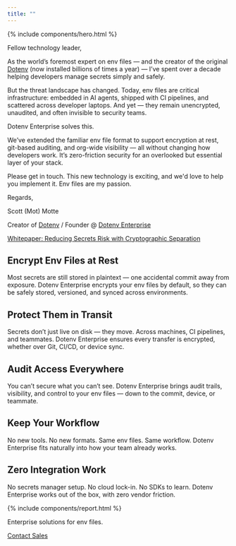 ```yaml
---
title: ""
---
```


<div x-data="{ curl: true }">
{% include components/hero.html %}

<section class="w-full max-w-2xl mx-auto my-20 md:my-20 bg-zinc-100 border border-zinc-100 p-6">
  <div class="flex gap-10 h-full flex-col md:flex-row items-center justify-center">
    <div class="flex-1 flex flex-col gap-5 text-lg">
      <p>Fellow technology leader,</p>
      <p>As the world’s foremost expert on env files — and the creator of the original <a target="_blank" href="https://npmjs.com/dotenv" class="link-primary">Dotenv</a> (now installed billions of times a year) — I’ve spent over a decade helping developers manage secrets simply and safely.</p>
      <p>But the threat landscape has changed. Today, env files are critical infrastructure: embedded in AI agents, shipped with CI pipelines, and scattered across developer laptops. And yet — they remain unencrypted, unaudited, and often invisible to security teams.</p>
      <p>Dotenv Enterprise solves this.</p>
      <p>We’ve extended the familiar env file format to support encryption at rest, git-based auditing, and org-wide visibility — all without changing how developers work. It’s zero-friction security for an overlooked but essential layer of your stack.</p>
      <p>Please get in touch. This new technology is exciting, and we'd love to help you implement it. Env files are my passion.</p>
      <p>Regards,</p>
      <div class="flex flex-col gap-0.5">
        <p class="font-semibold">Scott (Mot) Motte</p>
        <p>Creator of <a class="link-primary" href="https://npmjs.com/dotenv" target="_blank">Dotenv</a> / Founder @ <a href="https://dotenv-enterprise.com" class="link-primary">Dotenv Enterprise</a></p>
        <p><a class="link-primary" href="https://dotenvx.com/dotenvx.pdf" target="_blank">Whitepaper: Reducing Secrets Risk with Cryptographic Separation</a></p>
      </div>
    </div>
  </div>
</section>

<section class="w-full max-w-3xl mx-auto px-6 my-20 md:my-20">
  <div class="flex gap-10 h-full flex-col md:flex-row items-center justify-center">
    <div class="flex-1">
      <h2 class="my-5 text-center md:text-start text-4xl lg:text-5xl font-bold tracking-tight leading-none text-zinc-950 dark:text-zinc-50">Encrypt Env Files at Rest</h2>
      <p class="text-center md:text-justify leading-relaxed text-md md:text-lg">Most secrets are still stored in plaintext — one accidental commit away from exposure.
Dotenv Enterprise encrypts your env files by default, so they can be safely stored, versioned, and synced across environments.</p>
    </div>
  </div>
</section>

<section class="w-full max-w-3xl mx-auto px-6 my-20 md:my-20">
  <div class="flex gap-10 h-full flex-col md:flex-row items-center justify-center">
    <div class="flex-1">
      <h2 class="my-5 text-center md:text-start text-4xl lg:text-5xl font-bold tracking-tight leading-none text-zinc-950 dark:text-zinc-50">Protect Them in Transit</h2>
      <p class="text-center md:text-justify leading-relaxed text-md md:text-lg">Secrets don’t just live on disk — they move. Across machines, CI pipelines, and teammates.
Dotenv Enterprise ensures every transfer is encrypted, whether over Git, CI/CD, or device sync.</p>
    </div>
  </div>
</section>

<section class="w-full max-w-3xl mx-auto px-6 my-20 md:my-20">
  <div class="flex gap-10 h-full flex-col md:flex-row items-center justify-center">
    <div class="flex-1">
      <h2 class="my-5 text-center md:text-start text-4xl lg:text-5xl font-bold tracking-tight leading-none text-zinc-950 dark:text-zinc-50">Audit Access Everywhere</h2>
      <p class="text-center md:text-justify leading-relaxed text-md md:text-lg">You can’t secure what you can’t see. Dotenv Enterprise brings audit trails, visibility, and control to your env files — down to the commit, device, or teammate.</p>
    </div>
  </div>
</section>

<section class="w-full max-w-3xl mx-auto px-6 my-20 md:my-20">
  <div class="flex gap-10 h-full flex-col md:flex-row items-center justify-center">
    <div class="flex-1">
      <h2 class="my-5 text-center md:text-start text-4xl lg:text-5xl font-bold tracking-tight leading-none text-zinc-950 dark:text-zinc-50">Keep Your Workflow</h2>
      <p class="text-center md:text-justify leading-relaxed text-md md:text-lg">No new tools. No new formats. Same env files. Same workflow. Dotenv Enterprise fits naturally into how your team already works.</p>
    </div>
  </div>
</section>

<section class="w-full max-w-3xl mx-auto px-6 my-20 md:my-20">
  <div class="flex gap-10 h-full flex-col md:flex-row items-center justify-center">
    <div class="flex-1">
      <h2 class="my-5 text-center md:text-start text-4xl lg:text-5xl font-bold tracking-tight leading-none text-zinc-950 dark:text-zinc-50">Zero Integration Work</h2>
      <p class="text-center md:text-justify leading-relaxed text-md md:text-lg">No secrets manager setup. No cloud lock-in. No SDKs to learn. Dotenv Enterprise works out of the box, with zero vendor friction.</p>
    </div>
  </div>
</section>

{% include components/report.html %}

<section class="w-full max-w-3xl mx-auto px-6 mt-40 text-center">
  <p class="my-2 text-center tracking-tigther text-lg md:text-2xl font-semibold">Enterprise solutions for env files.</p>
  <p class="my-2"><a target="_blank" href="mailto:sales@dotenv-enterprise.com" class="link-primary font-semibold underline">Contact Sales</a></p>
</section>

</div>
